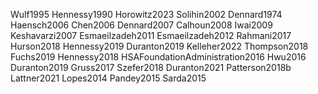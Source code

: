 Wulf1995
Hennessy1990
Horowitz2023
Solihin2002
Dennard1974
Haensch2006
Chen2006
Dennard2007
Calhoun2008
Iwai2009
Keshavarzi2007
Esmaeilzadeh2011
Esmaeilzadeh2012
Rahmani2017
Hurson2018
Hennessy2019
Duranton2019
Kelleher2022
Thompson2018
Fuchs2019
Hennessy2018
HSAFoundationAdministration2016
Hwu2016
Duranton2019
Gruss2017
Szefer2018
Duranton2021
Patterson2018b
Lattner2021
Lopes2014
Pandey2015
Sarda2015
















